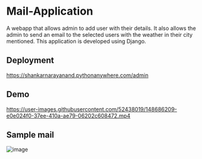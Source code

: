 # Mail-Application
A webapp that allows admin to add user with their details. It also allows the admin to send an email to the selected users with the weather in their city mentioned.
This application is developed using Django.
## Deployment
https://shankarnarayanand.pythonanywhere.com/admin

## Demo

https://user-images.githubusercontent.com/52438019/148686209-e0e024f0-37ee-410a-ae79-06202c608472.mp4

## Sample mail

![image](https://res.cloudinary.com/shankar4/image/upload/v1641737336/Capture_bjtetz.png)


